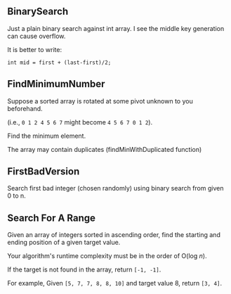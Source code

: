 ## BinarySearch

Just a plain binary search against int array. I see the middle key generation can cause overflow.

It is better to write:
```
int mid = first + (last-first)/2;
```

## FindMinimumNumber

Suppose a sorted array is rotated at some pivot unknown to you beforehand.

(i.e., `0 1 2 4 5 6 7` might become `4 5 6 7 0 1 2`).

Find the minimum element.

The array may contain duplicates (findMinWithDuplicated function)

## FirstBadVersion

Search first bad integer (chosen randomly) using binary search from given 0 to n.

## Search For A Range

Given an array of integers sorted in ascending order, find the starting and ending position of a given target value.

Your algorithm's runtime complexity must be in the order of O(log *n*).

If the target is not found in the array, return `[-1, -1]`.

For example,
Given `[5, 7, 7, 8, 8, 10]` and target value 8,
return `[3, 4]`.